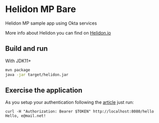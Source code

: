# Helidon MP Bare

Helidon MP sample app using Okta services

More info about Helidon you can find on [Helidon.io](http://helidon.io)

## Build and run

With JDK11+
```bash
mvn package
java -jar target/helidon.jar
```

## Exercise the application
As you setup your authentication following the [article](https://developer.okta.com/blog/2020/01/09/java-rest-api-showdown) just run:
```
curl -H "Authorization: Bearer $TOKEN" http://localhost:8080/hello
Hello, e@mail.net!
```
